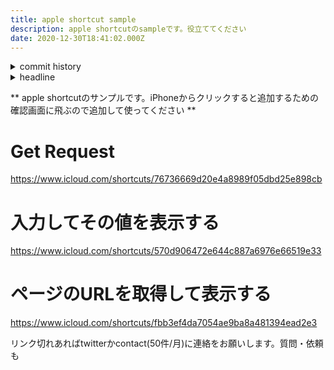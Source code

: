 ```yaml
---
title: apple shortcut sample
description: apple shortcutのsampleです。役立ててください
date: 2020-12-30T18:41:02.000Z
---
```

<!-- history area start -->
<details><summary>commit history</summary><div><ol>
<li>2020/12/30 18:38:27 8798710</li>
</ol></div></details>
<!-- history area end -->
<!-- toc area start -->
<details><summary>headline</summary><div>

<!-- toc -->

- [Get Request](#get-request)
- [入力してその値を表示する](#%E5%85%A5%E5%8A%9B%E3%81%97%E3%81%A6%E3%81%9D%E3%81%AE%E5%80%A4%E3%82%92%E8%A1%A8%E7%A4%BA%E3%81%99%E3%82%8B)
- [ページのURLを取得して表示する](#%E3%83%9A%E3%83%BC%E3%82%B8%E3%81%AEurl%E3%82%92%E5%8F%96%E5%BE%97%E3%81%97%E3%81%A6%E8%A1%A8%E7%A4%BA%E3%81%99%E3%82%8B)

<!-- tocstop -->

</div></details>

<!-- toc area end -->

** apple shortcutのサンプルです。iPhoneからクリックすると追加するための確認画面に飛ぶので追加して使ってください **
# Get Request
https://www.icloud.com/shortcuts/76736669d20e4a8989f05dbd25e898cb

# 入力してその値を表示する
https://www.icloud.com/shortcuts/570d906472e644c887a6976e66519e33

# ページのURLを取得して表示する
https://www.icloud.com/shortcuts/fbb3ef4da7054ae9ba8a481394ead2e3

リンク切れあればtwitterかcontact(50件/月)に連絡をお願いします。質問・依頼も


